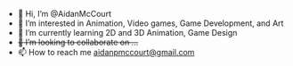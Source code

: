 - 👋 Hi, I’m @AidanMcCourt
- 👀 I’m interested in Animation, Video games, Game Development, and Art
- 🌱 I’m currently learning 2D and 3D Animation, Game Design
- ~~💞️ I’m looking to collaborate on ...~~
- 📫 How to reach me aidanpmccourt@gmail.com

<!---
AidanMcCourt/AidanMcCourt is a ✨ special ✨ repository because its `README.md` (this file) appears on your GitHub profile.
You can click the Preview link to take a look at your changes.
--->
